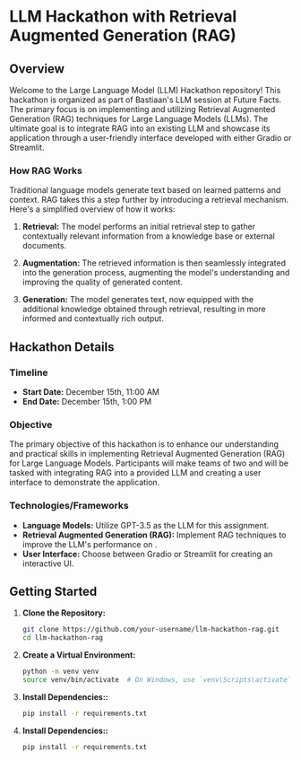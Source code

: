 # LLM Hackathon with Retrieval Augmented Generation (RAG)

## Overview

Welcome to the Large Language Model (LLM) Hackathon repository! This hackathon is organized as part of Bastiaan's LLM session at Future Facts. The primary focus is on implementing and utilizing Retrieval Augmented Generation (RAG) techniques for Large Language Models (LLMs). The ultimate goal is to integrate RAG into an existing LLM and showcase its application through a user-friendly interface developed with either Gradio or Streamlit.

### How RAG Works

Traditional language models generate text based on learned patterns and context. RAG takes this a step further by introducing a retrieval mechanism. Here's a simplified overview of how it works:

1. **Retrieval:** The model performs an initial retrieval step to gather contextually relevant information from a knowledge base or external documents.

2. **Augmentation:** The retrieved information is then seamlessly integrated into the generation process, augmenting the model's understanding and improving the quality of generated content.

3. **Generation:** The model generates text, now equipped with the additional knowledge obtained through retrieval, resulting in more informed and contextually rich output.

## Hackathon Details

### Timeline

- **Start Date:** December 15th, 11:00 AM
- **End Date:** December 15th, 1:00 PM

### Objective

The primary objective of this hackathon is to enhance our understanding and practical skills in implementing Retrieval Augmented Generation (RAG) for Large Language Models. Participants will make teams of two and will be tasked with integrating RAG into a provided LLM and creating a user interface to demonstrate the application.

### Technologies/Frameworks

- **Language Models:** Utilize GPT-3.5 as the LLM for this assignment.
- **Retrieval Augmented Generation (RAG):** Implement RAG techniques to improve the LLM's performance on .
- **User Interface:** Choose between Gradio or Streamlit for creating an interactive UI.

## Getting Started

1. **Clone the Repository:**
   ```bash
   git clone https://github.com/your-username/llm-hackathon-rag.git
   cd llm-hackathon-rag
   ```

2. **Create a Virtual Environment:**
   ```bash
   python -m venv venv
   source venv/bin/activate  # On Windows, use `venv\Scripts\activate`
   ```

3. **Install Dependencies::**
   ```bash
   pip install -r requirements.txt
   ```

4. **Install Dependencies::**
   ```bash
   pip install -r requirements.txt
   ```
